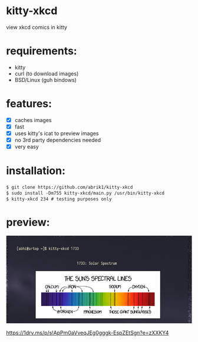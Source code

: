 # kitty-xkcd
view xkcd comics in kitty

# requirements:
- kitty
- curl (to download images)
- BSD/Linux (guh bindows) 

# features:
- [x] caches images
- [x] fast
- [x] uses kitty's icat to preview images
- [x] no 3rd party dependencies needed
- [x] very easy

# installation:

```
$ git clone https://github.com/abrik1/kitty-xkcd
$ sudo install -Dm755 kitty-xkcd/main.py /usr/bin/kitty-xkcd
$ kitty-xkcd 234 # testing purposes only
``` 

# preview:
![master](2024-02-03-230907_833x393_scrot.png)

https://1drv.ms/p/s!ApPm0aVveqJEg0gggk-EspZEtSgn?e=zXXKY4
